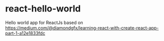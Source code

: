 # react-hello-world
Hello world app for ReactJs based on https://medium.com/@diamondgfx/learning-react-with-create-react-app-part-1-a12e1833fdc
